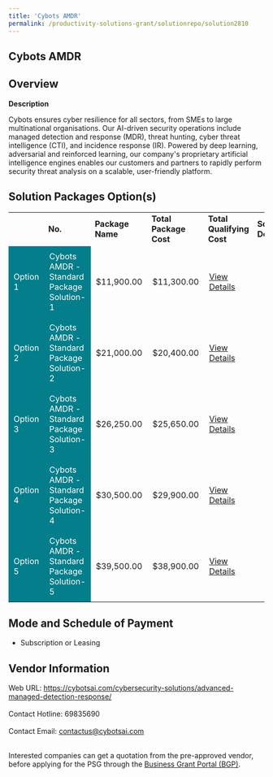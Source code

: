 ```yaml
---
title: 'Cybots AMDR'
permalink: /productivity-solutions-grant/solutionrepo/solution2810
---
```


## Cybots AMDR

## Overview

**Description**

Cybots ensures cyber resilience for all sectors, from SMEs to large multinational organisations. Our AI-driven security operations include managed detection and response (MDR), threat hunting, cyber threat intelligence (CTI), and incidence response (IR). Powered by deep learning, adversarial and reinforced learning, our company's proprietary artificial intelligence engines enables our customers and partners to rapidly perform security threat analysis on a scalable, user-friendly platform.

## Solution Packages Option(s)

<table>
<th>
<td><b>No.</b></td>
<td><b>Package Name</b></td>
<td><b>Total Package Cost</b></td>
<td><b>Total Qualifying Cost</b></td>
<td><b>Solution Details</b></td>
</th>
<tr>
<td style='padding: 10px; background-color: #037E8A; color: #FFFFFF;'>Option 1</td>
<td style='padding: 10px; background-color: #037E8A; color: #FFFFFF;'>Cybots AMDR - Standard Package Solution-1</td>
<td style='padding: 10px;'>$11,900.00</td>
<td style='padding: 10px;'>$11,300.00</td>
<td style='padding: 10px;'><a href='https://www.gobusiness.gov.sg/images/psg/Cybots_AMDR_20210460_Desensitised_Annex_3_Part_1.pdf' target='_blank'>View Details</a></td>
</tr>
<tr>
<td style='padding: 10px; background-color: #037E8A; color: #FFFFFF;'>Option 2</td>
<td style='padding: 10px; background-color: #037E8A; color: #FFFFFF;'>Cybots AMDR - Standard Package Solution-2</td>
<td style='padding: 10px;'>$21,000.00</td>
<td style='padding: 10px;'>$20,400.00</td>
<td style='padding: 10px;'><a href='https://www.gobusiness.gov.sg/images/psg/Cybots_AMDR_20210460_Desensitised_Annex_3_Part_2.pdf' target='_blank'>View Details</a></td>
</tr>
<tr>
<td style='padding: 10px; background-color: #037E8A; color: #FFFFFF;'>Option 3</td>
<td style='padding: 10px; background-color: #037E8A; color: #FFFFFF;'>Cybots AMDR - Standard Package Solution-3</td>
<td style='padding: 10px;'>$26,250.00</td>
<td style='padding: 10px;'>$25,650.00</td>
<td style='padding: 10px;'><a href='https://www.gobusiness.gov.sg/images/psg/Cybots_AMDR_20210460_Desensitised_Annex_3_Part_3.pdf' target='_blank'>View Details</a></td>
</tr>
<tr>
<td style='padding: 10px; background-color: #037E8A; color: #FFFFFF;'>Option 4</td>
<td style='padding: 10px; background-color: #037E8A; color: #FFFFFF;'>Cybots AMDR - Standard Package Solution-4</td>
<td style='padding: 10px;'>$30,500.00</td>
<td style='padding: 10px;'>$29,900.00</td>
<td style='padding: 10px;'><a href='https://www.gobusiness.gov.sg/images/psg/Cybots_AMDR_20210460_Desensitised_Annex_3_Part_4.pdf' target='_blank'>View Details</a></td>
</tr>
<tr>
<td style='padding: 10px; background-color: #037E8A; color: #FFFFFF;'>Option 5</td>
<td style='padding: 10px; background-color: #037E8A; color: #FFFFFF;'>Cybots AMDR - Standard Package Solution-5</td>
<td style='padding: 10px;'>$39,500.00</td>
<td style='padding: 10px;'>$38,900.00</td>
<td style='padding: 10px;'><a href='https://www.gobusiness.gov.sg/images/psg/Cybots_AMDR_20210460_Desensitised_Annex_3_Part_5.pdf' target='_blank'>View Details</a></td>
</tr>
</table>

## Mode and Schedule of Payment

 - Subscription or Leasing

## Vendor Information

 Web URL: https://cybotsai.com/cybersecurity-solutions/advanced-managed-detection-response/ <br><br>Contact Hotline: 69835690 <br><br>Contact Email: contactus@cybotsai.com <br><br>

Interested companies can get a quotation from the pre-approved vendor, before applying for the PSG through the <a href='https://www.businessgrants.gov.sg/' target='_blank' rel='noopener'>Business Grant Portal (BGP)</a>.

<script src="/jquery/resize-tables.js"></script>
